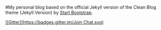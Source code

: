 #My personal blog 
based on the official Jekyll version of the Clean Blog theme (Jekyll Version) by [Start Bootstrap](http://startbootstrap.com/).

[![Gitter](https://badges.gitter.im/Join Chat.svg)](https://gitter.im/ldd/ldd.github.io?utm_source=badge&utm_medium=badge&utm_campaign=pr-badge&utm_content=badge)
